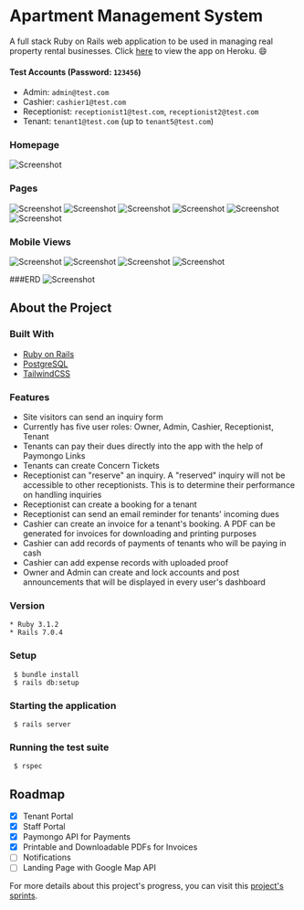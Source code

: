 # Apartment Management System

A full stack Ruby on Rails web application to be used in managing real property rental businesses. Click [here](https://mwpmi.herokuapp.com) to view the app on Heroku. :smile:

#### Test Accounts (Password: `123456`)
- Admin: `admin@test.com`
- Cashier: `cashier1@test.com`
- Receptionist: `receptionist1@test.com`, `receptionist2@test.com`
- Tenant: `tenant1@test.com` (up to `tenant5@test.com`)

### Homepage
![Screenshot](./screenshots/screenshot1.png)

### Pages
![Screenshot](./screenshots/screenshot2.png)
![Screenshot](./screenshots/screenshot3.png)
![Screenshot](./screenshots/screenshot4.png)
![Screenshot](./screenshots/screenshot5.png)
![Screenshot](./screenshots/screenshot6.png)
![Screenshot](./screenshots/screenshot10.png)

### Mobile Views
![Screenshot](./screenshots/screenshot7.png)
![Screenshot](./screenshots/screenshot8.png)
![Screenshot](./screenshots/screenshot9.png)
![Screenshot](./screenshots/screenshot11.png)

###ERD
![Screenshot](./screenshots/ERD.png)

## About the Project

### Built With
- [Ruby on Rails](https://rubyonrails.org/)
- [PostgreSQL](https://www.postgresql.org/)
- [TailwindCSS](https://tailwindcss.com/)

### Features
- Site visitors can send an inquiry form
- Currently has five user roles: Owner, Admin, Cashier, Receptionist, Tenant
- Tenants can pay their dues directly into the app with the help of Paymongo Links
- Tenants can create Concern Tickets
- Receptionist can "reserve" an inquiry. A "reserved" inquiry will not be accessible to other receptionists. This is to determine their performance on handling inquiries
- Receptionist can create a booking for a tenant
- Receptionist can send an email reminder for tenants' incoming dues
- Cashier can create an invoice for a tenant's booking. A PDF can be generated for invoices for downloading and printing purposes
- Cashier can add records of payments of tenants who will be paying in cash
- Cashier can add expense records with uploaded proof
- Owner and Admin can create and lock accounts and post announcements that will be displayed in every user's dashboard

### Version
```
* Ruby 3.1.2
* Rails 7.0.4
```

### Setup
```
 $ bundle install
 $ rails db:setup
```
 
### Starting the application
```
 $ rails server
```

### Running the test suite
```
 $ rspec
```

## Roadmap

- [x] Tenant Portal
- [x] Staff Portal
- [x] Paymongo API for Payments
- [x] Printable and Downloadable PDFs for Invoices
- [ ] Notifications
- [ ] Landing Page with Google Map API

For more details about this project's progress, you can visit this [project's sprints](https://github.com/users/jpatrickldg/projects/2).
